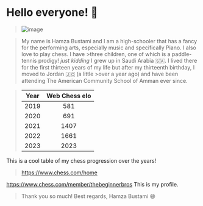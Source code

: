 # Hello everyone! 👋

>![image](https://user-images.githubusercontent.com/123292262/214225648-4281e1e7-4274-45d5-a96f-822521ef9404.png)

>My name is Hamza Bustami and I am a high-schooler that has a fancy for the performing arts, especially music and specifically Piano. I also love to play chess. I have >three children, one of which is a paddle-tennis prodigy! *just kidding* 
>I grew up in Saudi Arabia :saudi_arabia:. I lived there for the first thirteen years of my life but after my thirteenth birthday, I moved to Jordan	:jordan: (a little >over a year ago) and have been attending The American Community School of Amman ever since.

>| Year          | Web Chess elo | 
>| ------------- |:-------------:| 
>|  2019         |    581        | 
>|  2020         |    691        |   
>|  2021         |    1407       | 
>|  2022         |    1661       |   
>|  2023         |    2023       | 

This is a cool table of my chess progression over the years!

>https://www.chess.com/home

https://www.chess.com/member/thebeginnerbros
This is my profile.

>Thank you so much! Best regards, Hamza Bustami :smile:

<!--
>**HamzaBustami3/HamzaBustami3** is a ✨ _special_ ✨ repository because its `README.md` (this file) appears on your GitHub profile.

Here are some ideas to get you started:

- 🔭 I’m currently working on ...
- 🌱 I’m currently learning ...
- 👯 I’m looking to collaborate on ...
- 🤔 I’m looking for help with ...
- 💬 Ask me about ...
- 📫 How to reach me: ...
- 😄 Pronouns: ...
- ⚡ Fun fact: ...
-->

